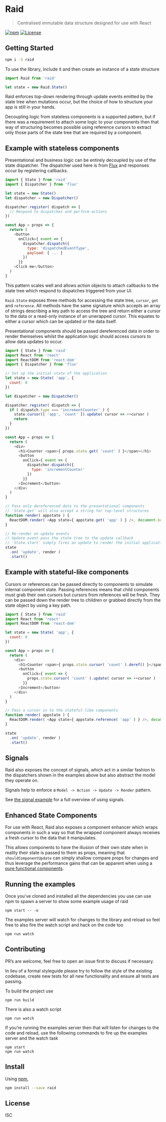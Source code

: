# Raid

> Centralised immutable data structure designed for use with React

[![npm](https://img.shields.io/npm/v/raid.svg?style=flat)](https://www.npmjs.com/package/raid)
[![License](https://img.shields.io/npm/l/raid.svg)](https://www.npmjs.com/package/raid)

## Getting Started

```sh
npm i -S raid
```

To use the library, include it and then create an instance of a state structure

```js
import Raid from 'raid'

let state = new Raid.State()
```

Raid enforces top-down rendering through update events emitted by the state tree when mutations occur, but the choice of how to structure your app is still in your hands.

Decoupling logic from stateless components is a supported pattern, but if there was a requirement to attach some logic to your components then that way of structuring becomes possible using reference cursors to extract only those parts of the state tree that are required by a component.

## Example with stateless components

Presentational and business logic can be entirely decoupled by use of the state dispatcher. The dispatcher used here is from [Flux](https://github.com/facebook/flux) and responses occur by registering callbacks.

```js
import { State } from 'raid'
import { Dispatcher } from 'flux'

let state = new State()
let dispatcher = new Dispatcher()

dispatcher.register( dispatch => {
  // Respond to dispatches and perform actions
})

const App = props => {
  return (
    <button
      onClick={ event => {
        dispatcher.dispatch({
          type: 'dispatchedEventType',
          payload: { ... }
        })
      }}
    >Click me</button>
  )
}
```

This pattern scales well and allows action objects to attach callbacks to the state tree which respond to dispatches triggered from your UI.

`Raid.State` exposes three methods for accessing the state tree, `cursor`, `get` and `reference`. All methods have the same signature which accepts an array of strings describing a key path to access the tree and return either a cursor to the data or a read-only instance of an unwrapped cursor. This equates to either a cursor which can be updated or the data itself.

Presentational components should be passed dereferenced data in order to render themselves whilst the application logic should access cursors to allow data updates to occur.

```js
import { State } from 'raid'
import React from 'react'
import ReactDOM from 'react-dom'
import { Dispatcher } from 'flux'

// Set up the initial state of the application
let state = new State( 'app', {
  count: 0
})

let dispatcher = new Dispatcher()

dispatcher.register( dispatch => {
  if ( dispatch.type === 'incrementCounter' ) {
    state.cursor([ 'app', 'count' ]).update( cursor => ++cursor )
    return
  }
})

const App = props => {
  return (
    <div>
      <h1>Counter <span>{ props.state.get( 'count' ) }</span></h1>
      <button
        onClick={ event => {
          dispatcher.dispatch({
            type: 'incrementCounter'
          })
        }}
      >Increment</button>
    </div>
  )
}

// Pass only dereferenced data to the presentational components
// `State.get` will also accept a string for top-level structures
function render( appstate ) {
  ReactDOM.render( <App state={ appstate.get( 'app' ) } />, document.body )
}

// Re-render on update events
// Update event pass the state tree to the update callback
// 'State.start' simply fires an update to render the initial application state
state
  .on( 'update', render )
  .start()
```

## Example with stateful-like components

Cursors or references can be passed directly to components to simulate internal component state. Passing references means that child components must grab their own cursors but cursors from references will be fresh. They can be passed down the render tree to children or grabbed directly from the state object by using a key path.

```js
import { State } from 'raid'
import React from 'react'
import ReactDOM from 'react-dom'

let state = new State( 'app', {
  count: 0
})

const App = props => {
  return (
    <div>
      <h1>Counter <span>{ props.state.cursor( 'count' ).deref() }</span></h1>
      <button
        onClick={ event => {
          props.state.cursor( 'count' ).update( cursor => ++cursor )
        }}
      >Increment</button>
    </div>
  )
}

// Pass a cursor in to the stateful-like components
function render( appstate ) {
  ReactDOM.render( <App state={ appstate.reference( 'app' ) } />, document.body )
}

state
  .on( 'update', render )
  .start()
```

## Signals

Raid also exposes the concept of signals, which act in a similar fashion to the dispatchers shown in the examples above but also abstract the model they operate on.

Signals help to enforce a `Model -> Action -> Update -> Render` pattern.

See [the signal example](https://github.com/mattstyles/raid/tree/master/examples/signal) for a full overview of using signals.

## Enhanced State Components

For use with React, Raid also exposes a component enhancer which wraps components in such a way so that the wrapped component always receives a fresh cursor to the data that it manipulates.

This allows components to have the illusion of their own state when in reality their state is passed to them as props, meaning that `shouldComponentUpdate` can simply shallow compare props for changes and thus leverage the performance gains that can be apparent when using a [pure functional components](https://facebook.github.io/react/docs/pure-render-mixin.html).


## Running the examples

Once you’ve cloned and installed all the dependencies you use can use npm to spawn a server to show some example usage of raid

```
npm start -- -o
```

The examples server will watch for changes to the library and reload so feel free to also fire the watch script and hack on the code too

```
npm run watch
```


## Contributing

PR’s are welcome, feel free to open an issue first to discuss if necessary.

In lieu of a formal styleguide please try to follow the style of the existing codebase, create new tests for all new functionality and ensure all tests are passing.

To build the project use

```
npm run build
```

There is also a watch script

```
npm run watch
```

If you’re running the examples server then that will listen for changes to the code and reload, use the following commands to fire up the examples server and the watch task

```
npm start
npm run watch
```


## Install

Using [npm](https://www.npmjs.com/),

```sh
npm install --save raid
```

## License

ISC
